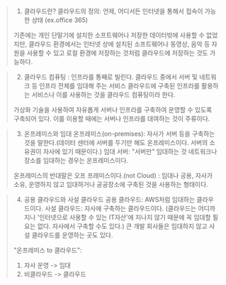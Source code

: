 >1. 클라우드란?
>	클라우드의 정의: 언제, 어디서든 인터넷을 통해서 접속이 가능한 상태 (ex.office 365)
>	
>	기존에는 개인 단말기에 설치한 소프트웨어나 저장한 데이터밖에 사용할 수 없었지만, 클라우드 환경에서는 인터넷 상에 설치된 소프트웨어나 동영상, 음악 등 자원을 사용할 수 있고 로컬 환경에 저장하는 것처럼 클라우드에 저장하는 것도 가능하다. 

>2. 클라우드 컴퓨팅 : 인프라를 통째로 빌린다. 
>	클라우드 중에서 서버 및 네트워크 등 인프라 전체를 임대해 주는 서비스
>	클라우드에 구축된 인프라를 활용하는 서비스나 이를 사용하는 것을 클라우드 컴퓨팅이라 한다. 
>	
>	가상화 기술을 사용하여 자유롭게 서버나 인프라를 구축하여 운영할 수 있도록 구축되어 있다.
>	이를 이용할 때에는 서버나 인프라를 대여하는 것이 주류이다. 

>3. 온프레미스와 임대 
>	온프레미스(on-premises): 자사가 서버 등을 구축하는 것을 말한다.(데이터 센터에 서버를 두기만 해도 온프레미스이다. 서버의 소유권이 자사에 있기 때문이다.)
>	임대 서버: "서버만" 임대하는 것
>	네트워크나 장소를 임대하는 경우는 온프레미스이다.
>	
>	온프레미스의 반대말은 오프 프레미스이다.(not Cloud) : 임대나 공용, 자사가 소유, 운영하지 않고 임대하거나 공공장소에 구축된 것을 사용하는 형태이다. 

>4. 공용 클라우드와 사설 클라우드 
>	공용 클라우드: AWS처럼 임대하는 클라우드이다. 
>	사설 클라우드: 자사에 구축하는 클라우드이다. (클라우드는 어디까지나 '인터넷으로 사용할 수 있는 IT자산'에 지나지 않기 때문에 꼭 임대할 필요는 없다. 자사에서 구축할 수도 있다.)
>	큰 개발 회사들은 임대하지 않고 사설 클라우드를 운영하는 곳도 있다. 
>	
>	"온프레미스 to 클라우드": 
>	1. 자사 운영 -> 임대 
>	2. 비클라우드 -> 클라우드

